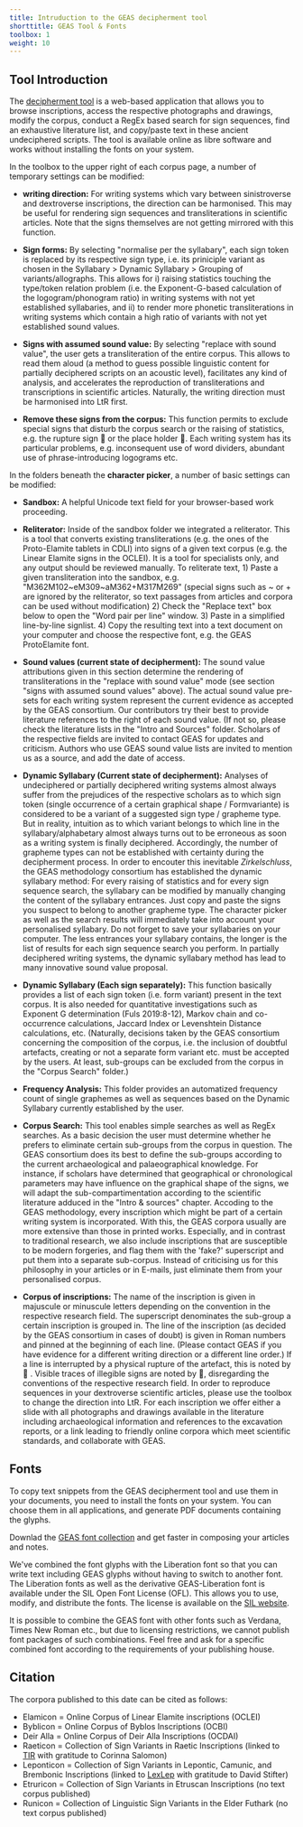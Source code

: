 ```yaml
---
title: Intruduction to the GEAS decipherment tool
shorttitle: GEAS Tool & Fonts
toolbox: 1
weight: 10
---
```


## Tool Introduction

The [decipherment tool](</tool/>) is a web-based application that allows you to browse inscriptions, access the respective photographs and drawings, modify the corpus, conduct a RegEx based search for sign sequences, find an exhaustive literature list, and copy/paste text in these ancient undeciphered scripts. The tool is available online as libre software and works without installing the fonts on your system.

In the toolbox to the upper right of each corpus page, a number of temporary settings can be modified:

* **writing direction:** For writing systems which vary between sinistroverse and dextroverse inscriptions, the direction can be harmonised. This may be useful for rendering sign sequences and transliterations in scientific articles. Note that the signs themselves are not getting mirrored with this function.

* **Sign forms:** By selecting "normalise per the syllabary", each sign token is replaced by its respective sign type, i.e. its priniciple variant as chosen in the Syllabary > Dynamic Syllabary > Grouping of variants/allographs. This allows for i) raising statistics touching the type/token relation problem (i.e. the Exponent-G-based calculation of the logogram/phonogram ratio) in writing systems with not yet established syllabaries, and ii) to render more phonetic transliterations in writing systems which contain a high ratio of variants with not yet established sound values.

* **Signs with assumed sound value:** By selecting "replace with sound value", the user gets a transliteration of the entire corpus. This allows to read them aloud (a method to guess possible linguistic content for partially deciphered scripts on an acoustic level), facilitates any kind of analysis, and accelerates the reproduction of transliterations and transcriptions in scientific articles. Naturally, the writing direction must be harmonised into LtR first.

* **Remove these signs from the corpus:** This function permits to exclude special signs that disturb the corpus search or the raising of statistics, e.g. the rupture sign    or the place holder . Each writing system has its particular problems, e.g. inconsequent use of word dividers, abundant use of phrase-introducing logograms etc.

In the folders beneath the **character picker**, a number of basic settings can be modified:

* **Sandbox:** A helpful Unicode text field for your browser-based work proceeding.

* **Reliterator:** Inside of the sandbox folder we integrated a reliterator. This is a tool that converts existing transliterations (e.g. the ones of the Proto-Elamite tablets in CDLI) into signs of a given text corpus (e.g. the Linear Elamite signs in the OCLEI). It is a tool for specialists only, and any output should be reviewed manually. To reliterate text, 1) Paste a given transliteration into the sandbox, e.g. "M362M102~eM309~aM362+M317M269" (special signs such as ~ or + are ignored by the reliterator, so text passages from articles and corpora can be used without modification) 2) Check the "Replace text" box below to open the "Word pair per line" window. 3) Paste in a simplified line-by-line signlist. 4) Copy the resulting text into a text document on your computer and choose the respective font, e.g. the GEAS ProtoElamite font.

* **Sound values (current state of decipherment):** The sound value attributions given in this section determine the rendering of transliterations in the "replace with sound value" mode (see section "signs with assumed sound values" above). The actual sound value pre-sets for each writing system represent the current evidence as accepted by the GEAS consortium. Our contributors try their best to provide literature references to the right of each sound value. (If not so, please check the literature lists in the "Intro and Sources" folder. Scholars of the respective fields are invited to contact GEAS for updates and criticism. Authors who use GEAS sound value lists are invited to mention us as a source, and add the date of access.

* **Dynamic Syllabary (Current state of decipherment):** Analyses of undeciphered or partially deciphered writing systems almost always suffer from the prejudices of the respective scholars as to which sign token (single occurrence of a certain graphical shape / Formvariante) is considered to be a variant of a suggested sign type / grapheme type. But in reality, intuition as to which variant belongs to which line in the syllabary/alphabetary almost always turns out to be erroneous as soon as a writing system is finally deciphered. Accordingly, the number of grapheme types can not be established with certainty during the decipherment process. In order to encouter this inevitable *Zirkelschluss*, the GEAS methodology consortium has established the dynamic syllabary method: For every raising of statistics and for every sign sequence search, the syllabary can be modified by manually changing the content of the syllabary entrances. Just copy and paste the signs you suspect to belong to another grapheme type. The character picker as well as the search results will immediately take into account your personalised syllabary. Do not forget to save your syllabaries on your computer. The less entrances your syllabary contains, the longer is the list of results for each sign sequence search you perform. In partially deciphered writing systems, the dynamic syllabary method has lead to many innovative sound value proposal.

* **Dynamic Syllabary (Each sign separately):** This function basically provides a list of each sign token (i.e. form variant) present in the text corpus. It is also needed for quantitative investigations such as Exponent G determination (Fuls 2019:8-12), Markov chain and co-occurrence calculations, Jaccard Index or Levenshtein Distance calculations, etc. (Naturally, decisions taken by the GEAS consortium concerning the composition of the corpus, i.e. the inclusion of doubtful artefacts, creating or not a separate form variant etc. must be accepted by the users. At least, sub-groups can be excluded from the corpus in the "Corpus Search" folder.) 

* **Frequency Analysis:** This folder provides an automatized frequency count of single graphemes as well as sequences based on the Dynamic Syllabary currently established by the user.

* **Corpus Search:** This tool enables simple searches as well as RegEx searches. As a basic decision the user must determine whether he prefers to eliminate certain sub-groups from the corpus in question. The GEAS consortium does its best to define the sub-groups according to the current archaeological and palaeographical knowledge. For instance, if scholars have determined that geographical or chronological parameters may have influence on the graphical shape of the signs, we will adapt the sub-compartimentation according to the scientific literature adduced in the "Intro & sources" chapter. Accoding to the GEAS methodology, every inscription which might be part of a certain writing system is incorporated. With this, the GEAS corpora usually are more extensive than those in printed works. Especially, and in contrast to traditional research, we also include inscriptions that are susceptible to be modern forgeries, and flag them with the 'fake?' superscript and put them into a separate sub-corpus. Instead of criticising us for this philosophy in your articles or in E-mails, just eliminate them from your personalised corpus.

* **Corpus of inscriptions:** The name of the inscription is given in majuscule or minuscule letters depending on the convention in the respective research field. The superscript denominates the sub-group a certain inscription is grouped in. The line of the inscription (as decided by the GEAS consortium in cases of doubt) is given in Roman numbers and pinned at the beginning of each line. (Please contact GEAS if you have evidence for a different writing direction or a different line order.) If a line is interrupted by a physical rupture of the artefact, this is noted by    . Visible traces of illegible signs are noted by , disregarding the conventions of the respective research field. In order to reproduce sequences in your dextroverse scientific articles, please use the toolbox to change the direction into LtR. For each inscription we offer either a slide with all photographs and drawings available in the literature including archaeological information and references to the excavation reports, or a link leading to friendly online corpora which meet scientific standards, and collaborate with GEAS.



## Fonts

To copy text snippets from the GEAS decipherment tool and use them in your documents, you need to install the fonts on your system. You can choose them in all applications, and generate PDF documents containing the glyphs.

Downlad the [GEAS font collection](/tool/fonts/GEAS-Fonts.zip) and get faster in composing your articles and notes.

We've combined the font glyphs with the Liberation font so that you can write text including GEAS glyphs without having to switch to another font. The Liberation fonts as well as the derivative GEAS-Liberation font is available under the SIL Open Font License (OFL). This allows you to use, modify, and distribute the fonts. The license is available on the [SIL website](https://scripts.sil.org/OFL).

It is possible to combine the GEAS font with other fonts such as Verdana, Times New Roman etc., but due to licensing restrictions, we cannot publish font packages of such combinations. Feel free and ask for a specific combined font according to the requirements of your publishing house.



## Citation
The corpora published to this date can be cited as follows:
* Elamicon = Online Corpus of Linear Elamite inscriptions (OCLEI)
* Byblicon = Online Corpus of Byblos Inscriptions (OCBI)
* Deir Alla = Online Corpus of Deir Alla Inscriptions (OCDAI)
* Raeticon = Collection of Sign Variants in Raetic Inscriptions (linked to [TIR](https://tir.univie.ac.at/wiki/Main_Page) with gratitude to Corinna Salomon)
* Leponticon = Collection of Sign Variants in Lepontic, Camunic, and Brembonic Inscriptions (linked to [LexLep](https://lexlep.univie.ac.at/wiki/Main_Page) with gratitude to David Stifter)
* Etruricon = Collection of Sign Variants in Etruscan Inscriptions (no text corpus published)
* Runicon = Collection of Linguistic Sign Variants in the Elder Futhark (no text corpus published)